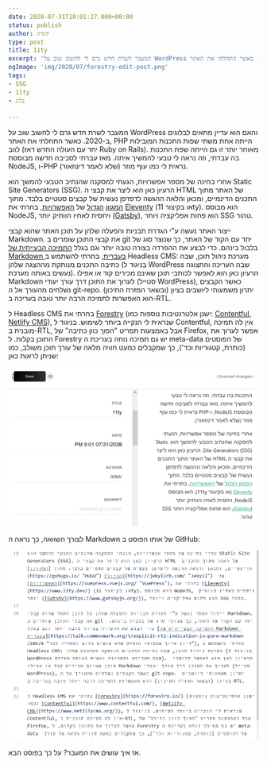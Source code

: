 ```yaml
---
date: 2020-07-31T18:01:27.000+00:00
status: publish
author: יהודה
type: post
title: 11ty
excerpt: 'המעבר לשרת חדש גרם לי לחשוב שוב על WordPress והאם הוא עדיין מתאים לבלוגים ב-2020. כאשר התחלתי את האתר, PHP הייתה אחת משתי שפות התכנות המובילות לווב (יחד עם העולה החדש דאז Ruby on Rails).'
ogImage: 'img/2020/07/forestry-edit-post.png'
tags:
- SSG
- 11ty
- בלוג

---
```

המעבר לשרת חדש גרם לי לחשוב שוב על WordPress והאם הוא עדיין מתאים לבלוגים ב-2020. כאשר התחלתי את האתר, PHP הייתה אחת משתי שפות התכנות המובילות לווב (יחד עם העולה החדש דאז Ruby on Rails). מאוחר יותר זו גם הייתה שפת התכנות בה עבדתי, וזה נראה לי טבעי להמשיך איתה. מאז עברתי לסביבה חדשה מבוססת NodeJS, ו-PHP נראית לי כמו עוף מוזר (שלא לאמר דינוזאור).

אחרי בחינה של מספר אפשרויות, הגעתי למסקנה שהנתיב הטבעי להמשך הוא Static Site Generators (SSG). הרעיון כאן הוא ליצר את קבצי ה HTML של האתר מתוך התכנים הדינמיים, ומכאן והלאה ההגשה לדפדפן נעשית של קבצים סטטיים בלבד. מתוך [המגוון](https://gohugo.io/ "HUGO") [הגדול](https://jekyllrb.com/ "Jekyll") של [האפשרויות](https://vuepress.vuejs.org/ "VuePress"), בחרתי את [Eleventy](https://www.11ty.dev/) (או בקיצור 11ty). הוא מבוסס NodeJS, ויחסית לאחיו הוותיק יותר ([Gatsby](https://www.gatsbyjs.org/)), הוא פחות אפליקציה ויותר SSG טהור.

ייצור האתר נעשה ע"י הגדרת תבניות והפעלה שלהן על תוכן האתר שהוא קבצי Markdown. את קבצי התוכן שומרים ב git יחד עם הקוד של האתר, כך שנוצר סוג של בלבול בינהם. כדי לבצע את ההפרדה בצורה טובה יותר וגם בגלל [התמיכה הבעייתית של Markdown בעברית](https://talk.commonmark.org/t/explicit-rtl-indication-in-pure-markdown/286/4 "דיון ארוך שבסופו הוחלט שלא עושים כלום ותסדרו לבד"), בחרתי להשתמש ב Headless CMS: מערכת ניהול תוכן, שבה כתיבה התכנים מנותקת מההצגה שלהן (בניגוד ל WordPress שבה העריכה והתצוגה נעשים באותה מערכת). הרעיון כאן הוא לאפשר לכותבי תוכן שאינם מכירים קוד או אפילו Markdown לערוך את התוכן דרך עורך יעודי (סטייל WordPress), כאשר הקבצים נשלחים מהעורך אל ה git-repo. יתרון משמעותי ליושבים בציון (ובשאר המזרח התיכון) הוא האפשרות לתמיכה הרבה יותר טובה בעריכה ב-RTL.

ל Headless CMS בחרתי את [Forestry](https://forestry.io/) (ישנן אלטרנטיבות נוספות כמו: [Contentful](https://www.contentful.com/), [Netlify CMS](https://www.netlifycms.org/)), שנראית לי הנקייה ביותר לשימוש. בניגוד ל Contentful, אין לה תמיכה מובנית ב-RTL, אבל באמצעות תפריט "הפוך כוון כתיבה" של Firefox, אפשר לערוך את התוכן בקלות. ל Forestry יש גם תמיכה נוחה בעריכת ה meta-data של הפוסטים (כותרת, קטגוריות וכד'), כך שמקבלים כמעט חוויה מלאה של עורך תוכן משולב, כמו שניתן לראות כאן:

![](/img/2020/07/forestry-edit-post.png)

לצורך השוואה, כך נראה ה Markdown של אותו הפוסט ב GitHub:

![](/img/2020/07/github-edit-post.png)

אז איך עושים את המעבר? על כך בפוסט הבא.